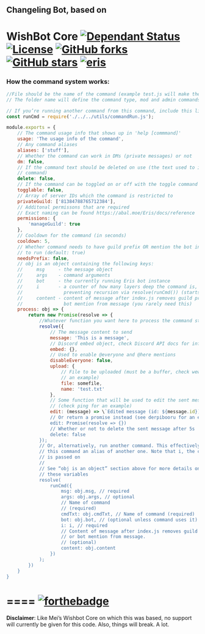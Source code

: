 ## Changeling Bot, based on

# WishBot Core [![Dependant Status](https://david-dm.org/hsiw/WishBot/status.svg?style=flat-square)](https://david-dm.org/hsiw/WishBot) [![License](https://img.shields.io/github/license/mashape/apistatus.svg?maxAge=2592000&style=flat-square)](./LICENSE) [![GitHub forks](https://img.shields.io/github/forks/hsiw/WishBot.svg?style=flat-square)](https://github.com/hsiw/WishBot/network) [![GitHub stars](https://img.shields.io/github/stars/hsiw/WishBot.svg?style=flat-square)](https://github.com/hsiw/WishBot/stargazers) [![eris](https://img.shields.io/badge/js-eris-blue.svg?style=flat-square)](https://abal.moe/Eris/)

### How the command system works:
```js
//File should be the name of the command (example test.js will make the command 'test')
// The folder name will define the command type, mod and admin commands require additional permissions

// If you’re running another command from this command, include this line
const runCmd = require('./../../utils/commandRun.js');

module.exports = {
    // The command usage info that shows up in 'help [commmand]'
    usage: 'The usage info of the command',
    // Any command aliases
    aliases: ['stuff'],
    // Whether the command can work in DMs (private messages) or not
    dm: false,
    // If the command text should be deleted on use (the text used to invoke the
    // command)
    delete: false,
    // If the command can be toggled on or off with the toggle command
    togglable: false,
    // Array of server IDs which the command is restricted to
    privateGuild: ['81384788765712384'],
    // Additonal permissons that are required
    // Exact naming can be found https://abal.moe/Eris/docs/reference
    permissions: {
        'manageGuild': true
    },
    // Cooldown for the command (in seconds)
    cooldown: 5,
    // Whether command needs to have guild prefix OR mention the bot in order
    // to run (default: true)
    needsPrefix: false,
    // obj is an object containing the following keys:
    //     msg     - the message object
    //     args    - command arguments
    //     bot     - the currently running Eris bot instance
    //     i       - a counter of how many layers deep the command is, for
    //               preventing recursion via resolve(runCmd()) (starts from 1)
    //     content - content of message after index.js removes guild prefix or
    //               bot mention from message (you rarely need this)
    process: obj => {
        return new Promise(resolve => {
            //Whatever function you want here to process the command stuff
            resolve({
                // The message content to send
                message: 'This is a message',
                // Discord embed object, check Discord API docs for info
                embed: {},
                // Used to enable @everyone and @here mentions
                disableEveryone: false,
                upload: {
                    // File to be uploaded (must be a buffer, check wewlad for
                    // an example)
                    file: somefile,
                    name: 'test.txt'
                },
                // Some function that will be used to edit the sent message
                // (check ping for an example)
                edit: (message) => \`Edited message (id: ${message.id})\`,
                // Or return a promise instead (see derpibooru for an example)
                edit: Promise(resolve => {})
                // Whether or not to delete the sent message after 5s
                delete: false
            });
            // Or, alternatively, run another command. This effectively makes
            // this command an alias of another one. Note that i, the counter,
            // is passed on
            //
            // See “obj is an object” section above for more details on each of
            // these variables
            resolve(
                runCmd({
                    msg: obj.msg, // required
                    args: obj.args, // optional
                    // Name of command
                    // (required)
                    cmdTxt: obj.cmdTxt, // Name of command (required)
                    bot: obj.bot, // (optional unless command uses it)
                    i: i, // required
                    // Content of message after index.js removes guild prefix
                    // or bot mention from message.
                    // (optional)
                    content: obj.content
                })
            );
        })
    }
}
```
====
[![forthebadge](http://forthebadge.com/images/badges/built-with-love.svg)](http://forthebadge.com)
====
**Disclaimer**: Like Mei’s Wishbot Core on which this was based, no support
will currently be given for this code. Also, things will break. A lot.
